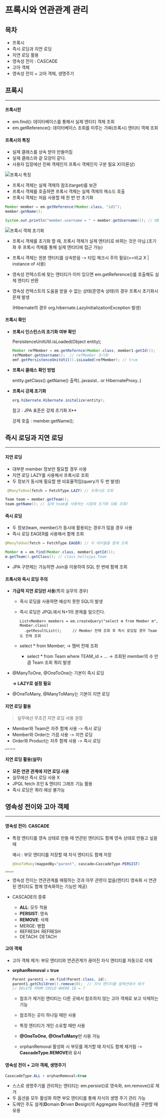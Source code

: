 # 프록시와 연관관계 관리



## 목차

- 프록시
- 즉시 로딩과 지연 로딩
- 지연 로딩 활용
- 영속성 전이 : CASCADE
- 고아 객체
- 영속성 전이 + 고아 객체, 생명주기





## 프록시

---

#### 프록시란

- em.find(): 데이터베이스를 통해서 실제 엔티티 객체 조회
- em.getReference(): 데이터베이스 조회를 미루는 가짜(프록시) 엔티티 객체 조회



#### 프록시의 특징

- 실제 클래스를 상속 받아 만들어짐
- 실재 클래스와 겉 모양이 같다.
- 사용자 입장에선 진짜 객체인지 프록시 객체인지 구분 필요 X(이론상)

![프록시 특징](./images/프록시_특징.png)

- 프록시 객체는 실제 객체의 참조(target)를 보관
- 프록시 객체를 호출하면 프록시 객체는 실제 객체의 메소드 호출
- 프록시 객체는 처음 사용할 때 한 번 만 초기화

```java
Member member = em.getReference(Member.class, "id1");
member.getName();

System.out.println("member.username = " + member.getUsername()); // DB 조회System.out.println("member.username = " + member.getUsername()); // 추가 조회 X
```

![프록시 객체 초기화](./images/프록시_초기화.png)

- 프록시 객체를 초기화 할 때, 프록시 객체가 실제 엔티티로 바뀌는 것은 아님.(초기화 후 프록시 객체를 통해 실제 엔티티에 접근 가능)

- 프록시 객체는 원본 엔티티를 상속받음 -> 타입 체크시 주의 필요(==비교 X | instance of 사용)

- 영속성 컨텍스트에 찾는 엔티티가 이미 있으면 em.getReference()를 호출해도 실제 엔티티 반환

- 영속성 컨텍스트의 도움을 받을 수 없는 상태(준영속 상태)의 경우 프록시 초기화시 문제 발생

  (Hibernate의 경우 org.hibernate.LazyInitializationException 발생)



#### 프록시 확인

- **프록시 인스턴스의 초기화 여부 확인**

  PersistenceUnitUtil.isLoaded(Object entity);

  ```java
  Member refMember = em.getRefernce(Member.class, member1.getId());
  refMember.getUsername();	// refMember 초기화
  emf.getPersistenceUnitUtil().isLoaded(refMember);	// true
  ```

- **프록시 클래스 확인 방법**

  entity.getClass().getName() 출력(..javasist.. or HibernateProxy..)

- **프록시 강제 초기화**

  ```java
  org.hibernate.Hibernate.initalize(entity);
  ```

  참고 : JPA 표준은 강제 초기화 X**

  강제 호출 : member.getName();





## 즉시 로딩과 지연 로딩

---



#### 지연 로딩

- 대부분 member 정보만 필요할 경우 사용
- 지연 로딩 LAZY를 사용해서 프록시로 조회
- 두 정보가 동시에 필요할 땐 비효율적임(query가 두 번 발생)

```java
 @ManyToOne(fetch = FetchType.LAZY) // 프록시로 조회
```

```java
Team team = member.getTeam();
team.getName(); // 실제 team을 사용하는 시점에 초기화 (DB 조회)
```



#### 즉시 로딩

- 두 정보(team, member)가 동시에 활용되는 경우가 많을 경우 사용
- 즉시 로딩 EAGER를 사용해서 함께 조회

```java
@ManyToOne(fetch = FetchType.EAGER) // 두 테이블을 함께 조회
```

```java
Member m = em.find(Member.class, member1.getId());
m.getTeam().getClass(); // class hellojpa.Team
```

- JPA 구현체는 가능하면 Join을 이용하여 SQL 한 번에 함께 조회



#### 프록시와 즉시 로딩 주의

- **가급적 지연 로딩만 사용**(특히 실무의 경우)

  - 즉시 로딩을 사용하면 예상치 못한 SQL이 발생

  - 즉시 로딩은 JPQL에서 N+1의 문제를 일으킨다.
  
    ```
    List<Member> members = em.createQuery("select m from Member m", Member.class)
      .getResultList();		// Member 전체 조회 후 즉시 로딩일 경우 Team도 전체 조회
    ```
  
  - select * from Member; -> 멤버 전체 조회
  
    - select * from Team where TEAM_id = ... -> 조회된 member의 수 만큼 Team 조회 쿼리 발생
  
- @ManyToOne, @OneToOne는 기본이 즉시 로딩

    **-> LAZY로 설정 필요**

- @OneToMany, @ManyToMany는 기본이 지연 로딩



#### 지연 로딩 활용

> 실무에선 무조건 지연 로딩 사용 권장

- Member와 Team은 자주 함께 사용 -> 즉시 로딩
- Member와 Order는 가끔 사용 -> 지연 로딩
- Order와 Product는 자주 함께 사용 -> 즉시 로딩

<img src="./images/지연_로딩_활용.png" alt="지연 로딩 활용" style="zoom:33%;" />



#### 지연 로딩 활용(실무)

- **모든 연관 관계에 지연 로딩 사용**
- 실무에선 즉시 로딩 사용 X
- JPQL fetch 조인 & 엔티티 그래프 기능 활용
- 즉시 로딩은 쿼리 예상 불가능





## 영속성 전이와 고아 객체

---



#### 영속성 전이: CASCADE

- 특정 엔티티를 영속 상태로 만들 때 연관된 엔티티도 함께 영속 상태로 만들고 싶을 때

  예시 : 부모 엔티티를 저장할 때 자식 엔티티도 함께 저장

  ```java
  @OneToMany(mappedBy="parent", cascade=CascadeType.PERSIST)
  ```

<img src="./images/영속성_전이.png" alt="영속성 전이" style="zoom:33%;" />

- 영속성 전이는 연관관계를 매핑하는 것과 아무 관련이 없음(엔티티 영속화 시 연관된 엔티티도 함께 영속화하는 기능만 제공)

- CASCADE의 종류
  - **ALL**: 모두 적용
  - **PERSIST**: 영속
  - **REMOVE**: 삭제
  - MERGE: 병합
  - REFRESH: REFRESH
  - DETACH: DETACH



#### 고아 객체

- 고아 객체 제거: 부모 엔티티와 연관관계가 끊어진 자식 엔티티를 자동으로 삭제

- **orphanRemoval = true**

  ```java
  Parent parent1 = em.find(Parent.class, id);
  parent1.getChildren().remove(0);	// 자식 엔티티를 컬렉션에서 제거
  // DELETE FROM CHILD WHERE ID = ?
  ```

  - 참조가 제거된 엔티티는 다른 곳에서 참조하지 않는 고아 객체로 보고 삭제하는 기능

  - 참조하는 곳이 하나일 때만 사용
  - 특정 엔티티가 개인 소유할 때만 사용
  - **@OneToOne**, **@OneToMany**만 사용 가능
  - orphanRemoval 활성화 시 부모를 제거할 때 자식도 함께 제거됨 -> **CascadeType.REMOVE**와 유사



#### 영속성 전이 + 고아 객체, 생명주기

```java
CasecadeType.ALL + orphanRemoval=true
```

- 스스로 생명주기를 관리하는 엔티티는 em.persist()로 영속화, em.remove()로 제거
- 두 옵션을 모두 활성화 하면 부모 엔티티를 통해 자식의 생명 주기 관리 가능
- 도메인 주도 설계(**D**omain **D**riven **D**esign)의 Aggregate Root개념을 구현할 때 유용